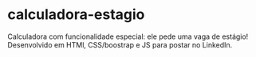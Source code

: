 # calculadora-estagio
Calculadora com funcionalidade especial: ele pede uma vaga de estágio! Desenvolvido em HTMl, CSS/boostrap e JS para postar no LinkedIn.
